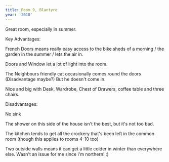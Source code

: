 ```yaml
---
title: Room 9, Blantyre
year: '2010'
---
```


Great room, especially in summer.

Key Advantages:

French Doors means really easy access to the bike sheds of a morning / the garden in the summer / lets the air in. 

Doors and Window let a lot of light into the room.

The Neighbours friendly cat occasionally comes round the doors (Disadvantage maybe?) But he doesn't come in. 

Nice and big with Desk, Wardrobe, Chest of Drawers, coffee table and three chairs.

Disadvantages:

No sink

The shower on this side of the house isn't the best, but it's not too bad.

The kitchen tends to get all the crockery that's been left in the common room (though this applies to rooms 4-10 too)

Two outside walls means it can get a little colder in winter than everywhere else. Wasn't an issue for me since i'm northern! :)